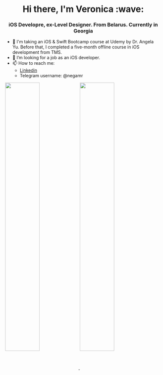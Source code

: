 <h1 align="center">Hi there, I'm Veronica</a> :wave:
<h3 align="center">iOS Developre, ex-Level Designer. From Belarus. Currently in Georgia </h3>

- :book: I'm taking an iOS & Swift Bootcamp course at Udemy by Dr. Angela Yu. Before that, I completed a five-month offline course in iOS development from TMS.
- :raised_hands: I’m looking for a job as an iOS developer.
- 📫 How to reach me: 
  - [Linkedin](https://www.linkedin.com/in/veronica-rudiuk-34860b1a9/)
  - Telegram username: @negamr

<!-- 

[![GitHub Streak](http://github-readme-streak-stats.herokuapp.com?user=veronicarudiuk&theme=bear&date_format=j%20M%5B%20Y%5D)](https://git.io/streak-stats)
 -->

<a href="https://github.com/veronicarudiuk">
    <img 
         align="center" 
         width="47%" 
         src="https://github-readme-stats.vercel.app/api?username=veronicarudiuk&theme=github_dark&show_icons=true"   
         />
<a href="https://github.com/veronicarudiuk">  
    <img 
         lign="left" 
         width="47%" 
         align="center" 
         src="http://github-readme-streak-stats.herokuapp.com?user=veronicarudiuk&theme=github-dark-blue" 
         />
</a>
  
<!-- ![Anurag's GitHub stats](https://github-readme-stats.vercel.app/api?username=veronicarudiuk&theme=github_dark&show_icons=true) -->

